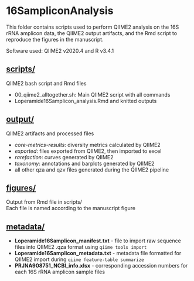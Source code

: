 # 16SampliconAnalysis
This folder contains scripts used to perform QIIME2 analysis on the 16S rRNA amplicon data, the QIIME2 output artifacts, and the Rmd script to reproduce the figures in the manuscript.

Software used: QIIME2 v2020.4 and R v3.4.1

## [scripts/](scripts/)
QIIME2 bash script and Rmd files  
- 00_qiime2_alltogether.sh: Main QIIME2 script with all commands
- Loperamide16Samplicon_analysis.Rmd and knitted outputs

## [output/](output/)
QIIME2 artifacts and processed files  
- *core-metrics-results*: diversity metrics calculated by QIIME2
- *exported*: files exported from QIIME2, then imported to excel
- *rarefaction*: curves generated by QIIME2
- *taxonomy*: annotations and barplots generated by QIIME2
- all other qza and qzv files generated during the QIIME2 pipeline

## [figures/](figures/)
Output from Rmd file in scripts/  
Each file is named according to the manuscript figure  

## [metadata/](metadata/)

- **Loperamide16Samplicon_manifest.txt** - file to import raw sequence files into QIIME2 .qza format using `qiime tools import`
- **Loperamide16Samplicon_metadata.txt** - metadata file formatted for QIIME2 import during `qiime feature-table summarize`  
- **PRJNA908751_NCBI_info.xlsx** - corresponding accession numbers for each 16S rRNA amplicon sample files
